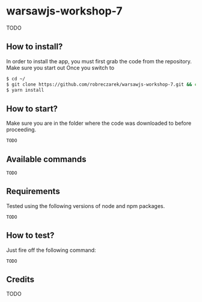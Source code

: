 # warsawjs-workshop-7
TODO

## How to install?
In order to install the app, you must first grab the code from the repository. Make sure you start out Once you switch to
```bash
$ cd ~/
$ git clone https://github.com/robreczarek/warsawjs-workshop-7.git && cd warsawjs-workshop-7
$ yarn install
```

## How to start?
Make sure you are in the folder where the code was downloaded to before proceeding.
```
TODO
```

## Available commands
```
TODO
```

## Requirements
Tested using the following versions of node and npm packages.
```
TODO
```


## How to test?
Just fire off the following command:
```
TODO
```

## Credits
TODO
